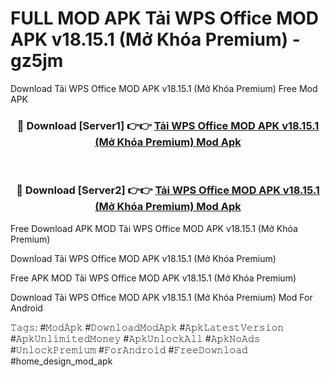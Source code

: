 # FULL MOD APK Tải WPS Office MOD APK v18.15.1 (Mở Khóa Premium) - gz5jm
Download Tải WPS Office MOD APK v18.15.1 (Mở Khóa Premium) Free Mod APK

<div align="center">
<h3>🔴 Download [Server1] 👉👉 <a href="https://apk-comot.site?title=Tải_WPS_Office_MOD_APK_v18.15.1_(Mở_Khóa_Premium)">Tải WPS Office MOD APK v18.15.1 (Mở Khóa Premium) Mod Apk</a></h3><br>

<h3>🔴 Download [Server2] 👉👉 <a href="https://apk-comot.site?title=Tải_WPS_Office_MOD_APK_v18.15.1_(Mở_Khóa_Premium)">Tải WPS Office MOD APK v18.15.1 (Mở Khóa Premium) Mod Apk</a></h3>
</div>


Free Download APK MOD Tải WPS Office MOD APK v18.15.1 (Mở Khóa Premium)

Download Tải WPS Office MOD APK v18.15.1 (Mở Khóa Premium) 

Free APK MOD Tải WPS Office MOD APK v18.15.1 (Mở Khóa Premium) 

Download Tải WPS Office MOD APK v18.15.1 (Mở Khóa Premium) Mod For Android

𝚃𝚊𝚐𝚜: #𝙼𝚘𝚍𝙰𝚙𝚔 #𝙳𝚘𝚠𝚗𝚕𝚘𝚊𝚍𝙼𝚘𝚍𝙰𝚙𝚔 #𝙰𝚙𝚔𝙻𝚊𝚝𝚎𝚜𝚝𝚅𝚎𝚛𝚜𝚒𝚘𝚗 #𝙰𝚙𝚔𝚄𝚗𝚕𝚒𝚖𝚒𝚝𝚎𝚍𝙼𝚘𝚗𝚎𝚢 #𝙰𝚙𝚔𝚄𝚗𝚕𝚘𝚌𝚔𝙰𝚕𝚕 #𝙰𝚙𝚔𝙽𝚘𝙰𝚍𝚜 #𝚄𝚗𝚕𝚘𝚌𝚔𝙿𝚛𝚎𝚖𝚒𝚞𝚖 #𝙵𝚘𝚛𝙰𝚗𝚍𝚛𝚘𝚒𝚍 #𝙵𝚛𝚎𝚎𝙳𝚘𝚠𝚗𝚕𝚘𝚊𝚍 #home_design_mod_apk